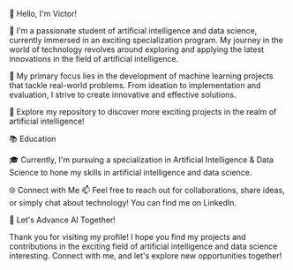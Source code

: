 👋 Hello, I'm Victor!


🚀 I'm a passionate student of artificial intelligence and data science, currently immersed in an exciting specialization program. My journey in the world of technology revolves around exploring and applying the latest innovations in the field of artificial intelligence.

🧠 My primary focus lies in the development of machine learning projects that tackle real-world problems. From ideation to implementation and evaluation, I strive to create innovative and effective solutions.

🔗 Explore my repository to discover more exciting projects in the realm of artificial intelligence!

📚 Education

🎓 Currently, I'm pursuing a specialization in Artificial Intelligence & Data Science to hone my skills in artificial intelligence and data science.

🌐 Connect with Me
📫 Feel free to reach out for collaborations, share ideas, or simply chat about technology! You can find me on LinkedIn.

🚀 Let's Advance AI Together!

Thank you for visiting my profile! I hope you find my projects and contributions in the exciting field of artificial intelligence and data science interesting. Connect with me, and let's explore new opportunities together!
